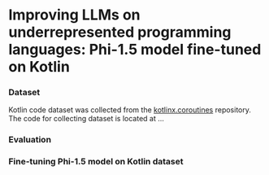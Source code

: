 # Improving LLMs on underrepresented programming languages: Phi-1.5 model fine-tuned on Kotlin 

### Dataset
Kotlin code dataset was collected from the [kotlinx.coroutines](https://github.com/Kotlin/kotlinx.coroutines.git) repository. The code for collecting dataset is located at ...

### Evaluation

### Fine-tuning Phi-1.5 model on Kotlin dataset
